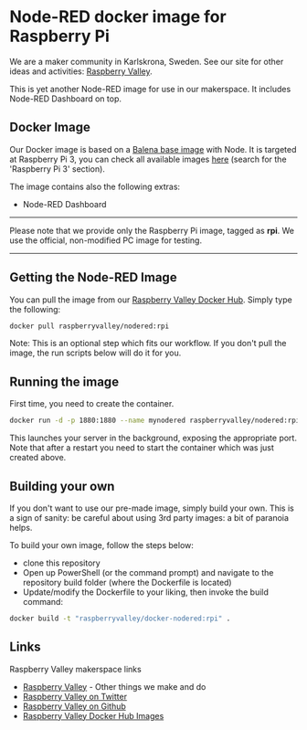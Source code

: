 # Node-RED docker image for Raspberry Pi

We are a maker community in Karlskrona, Sweden. See our site for other ideas and activities: [Raspberry Valley](https://raspberry-valley.azurewebsites.net).

This is yet another Node-RED image for use in our makerspace. It includes Node-RED Dashboard on top.

## Docker Image

Our Docker image is based on a [Balena base image](https://www.balena.io/docs/reference/base-images/base-images/) with Node. It is targeted at Raspberry Pi 3, you can check all available images [here](https://www.balena.io/docs/reference/base-images/base-images-ref/) (search for the 'Raspberry Pi 3' section).

The image contains also the following extras:

* Node-RED Dashboard

---

Please note that we provide only the Raspberry Pi image, tagged as **rpi**. We use the official, non-modified PC image for testing.

---

## Getting the Node-RED Image

You can pull the image from our [Raspberry Valley Docker Hub](https://cloud.docker.com/u/raspberryvalley/repository/docker/raspberryvalley/nodered). Simply type the following:

```bash
docker pull raspberryvalley/nodered:rpi
```

Note: This is an optional step which fits our workflow. If you don't pull the image, the run scripts below will do it for you.

## Running the image

First time, you need to create the container.

```bash
docker run -d -p 1880:1880 --name mynodered raspberryvalley/nodered:rpi
```

This launches your server in the background, exposing the appropriate port. Note that after a restart you need to start the container which was just created above.

## Building your own

If you don't want to use our pre-made image, simply build your own. This is a sign of sanity: be careful about using 3rd party images: a bit of paranoia helps.

To build your own image, follow the steps below:

* clone this repository
* Open up PowerShell (or the command prompt) and navigate to the repository build folder (where the Dockerfile is located)
* Update/modify the Dockerfile to your liking, then invoke the build command:

```bash
docker build -t "raspberryvalley/docker-nodered:rpi" .
```

## Links

Raspberry Valley makerspace links

* [Raspberry Valley](https://raspberry-valley.azurewebsites.net) - Other things we make and do
* [Raspberry Valley on Twitter](https://twitter.com/RaspberryValley)
* [Raspberry Valley on Github](https://github.com/raspberryvalley)
* [Raspberry Valley Docker Hub Images](hub.docker.com/r/raspberryvalley/)
